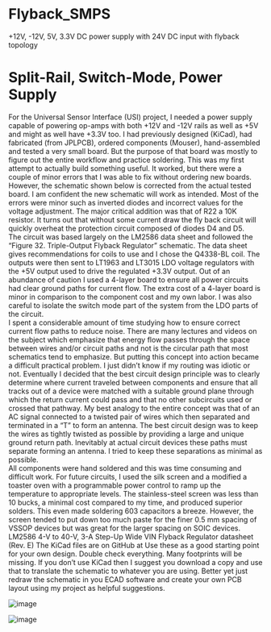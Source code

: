 # Flyback_SMPS
+12V, -12V, 5V, 3.3V DC power supply with 24V DC input with flyback topology


# Split-Rail, Switch-Mode, Power Supply
  For the Universal Sensor Interface (USI) project, I needed a power supply capable of powering op-amps with both +12V and -12V rails as well as +5V and might as well have +3.3V too.  I had previously designed (KiCad), had fabricated (from JPLPCB), ordered components (Mouser), hand-assembled and tested a very small board.  But the purpose of that board was mostly to figure out the entire workflow and practice soldering.  This was my first attempt to actually build something useful.  It worked, but there were a couple of minor errors that I was able to fix without ordering new boards.  However, the schematic shown below is corrected from the actual tested board.  I am confident the new schematic will work as intended.  Most of the errors were minor such as inverted diodes and incorrect values for the voltage adjustment.  The major critical addition was that of R22 a 10K resistor.  It turns out that without some current draw the fly back circuit will quickly overheat the protection circuit composed of  diodes D4 and D5.  
  The circuit was based largely on the LM2586 data sheet and followed the “Figure 32. Triple-Output Flyback Regulator” schematic.  The data sheet gives recommendations for coils to use and I chose the Q4338-BL coil.  The outputs were then sent to LT1963 and LT3015 LDO voltage regulators with the +5V output used to drive the regulated +3.3V output.
  Out of an abundance of caution I used a 4-layer board to ensure all power circuits had clear ground paths for current flow.  The extra cost of a 4-layer board is minor in comparison to the component cost and my own labor.  I was also careful to isolate the switch mode part of the system from the LDO parts of the circuit.  
  I spent a considerable amount of time studying how to ensure correct current flow paths to reduce noise.  There are many lectures and videos on the subject which emphasize that energy flow passes through the space between wires and/or circuit paths and not is the circular path that most schematics tend to emphasize.  But putting this concept into action became a difficult practical problem.  I just didn’t know if my routing was idiotic or not.  Eventually I decided that the best circuit design principle was to clearly determine where current traveled between components and ensure that all tracks out of a device were matched with a suitable ground plane through which the return current could pass and that no other subcircuits used or crossed that pathway.  My best analogy to the entire concept was that of an AC signal connected to a twisted pair of wires which then separated and terminated in a “T” to form an antenna.  The best circuit design was to keep the wires as tightly twisted as possible by providing a large and unique ground return path.  Inevitably at actual circuit devices these paths must separate forming an antenna.  I tried to keep these separations as minimal as possible.  
  All components were hand soldered and this was time consuming and difficult work.  For future circuits, I used the silk screen and a modified a toaster oven with a programmable power control to ramp up the temperature to appropriate levels.  The stainless-steel screen was less than 10 bucks, a minimal cost compared to my time, and produced superior solders.  This even made soldering 603 capacitors a breeze.  However, the screen tended to put down too much paste for the finer 0.5 mm spacing of VSSOP devices but was great for the larger spacing on SOIC devices.  
LM2586 4-V to 40-V, 3-A Step-Up Wide VIN Flyback Regulator datasheet (Rev. E)
The KiCad files are on GitHub at  Use these as a good starting point for your own design.  Double check everything. Many footprints will be missing.   If you don’t use KiCad then I suggest you download a copy and use that to translate the schematic to whatever you are using.  Better yet just redraw the schematic in you ECAD software and create your own PCB layout using my project as helpful suggestions.


![image](https://github.com/user-attachments/assets/aa0b4043-fd44-46f5-8e5b-7c09af51414c)

![image](https://github.com/user-attachments/assets/7022a2cc-61d6-4480-89e5-616dcea5f5fd)


 
 
